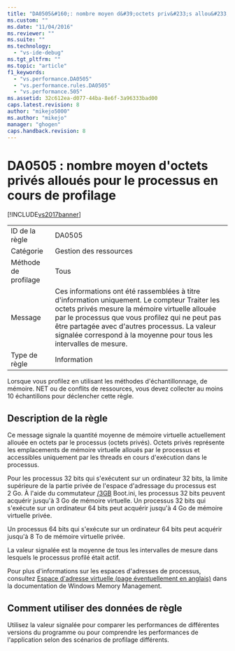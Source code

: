```yaml
---
title: "DA0505&#160;: nombre moyen d&#39;octets priv&#233;s allou&#233;s pour le processus en cours de profilage | Microsoft Docs"
ms.custom: ""
ms.date: "11/04/2016"
ms.reviewer: ""
ms.suite: ""
ms.technology: 
  - "vs-ide-debug"
ms.tgt_pltfrm: ""
ms.topic: "article"
f1_keywords: 
  - "vs.performance.DA0505"
  - "vs.performance.rules.DA0505"
  - "vs.performance.505"
ms.assetid: 32c612ea-d077-44ba-8e6f-3a96333bad00
caps.latest.revision: 8
author: "mikejo5000"
ms.author: "mikejo"
manager: "ghogen"
caps.handback.revision: 8
---
```

# DA0505&#160;: nombre moyen d&#39;octets priv&#233;s allou&#233;s pour le processus en cours de profilage
[!INCLUDE[vs2017banner](../code-quality/includes/vs2017banner.md)]

|||  
|-|-|  
|ID de la règle|DA0505|  
|Catégorie|Gestion des ressources|  
|Méthode de profilage|Tous|  
|Message|Ces informations ont été rassemblées à titre d'information uniquement.  Le compteur Traiter les octets privés mesure la mémoire virtuelle allouée par le processus que vous profilez qui ne peut pas être partagée avec d'autres processus.  La valeur signalée correspond à la moyenne pour tous les intervalles de mesure.|  
|Type de règle|Information|  
  
 Lorsque vous profilez en utilisant les méthodes d'échantillonnage, de mémoire. NET ou de conflits de ressources, vous devez collecter au moins 10 échantillons pour déclencher cette règle.  
  
## Description de la règle  
 Ce message signale la quantité moyenne de mémoire virtuelle actuellement allouée en octets par le processus \(octets privés\).  Octets privés représente les emplacements de mémoire virtuelle alloués par le processus et accessibles uniquement par les threads en cours d'exécution dans le processus.  
  
 Pour les processus 32 bits qui s'exécutent sur un ordinateur 32 bits, la limite supérieure de la partie privée de l'espace d'adressage du processus est 2 Go.  À l'aide du commutateur [\/3GB](http://go.microsoft.com/fwlink/?LinkId=177831) Boot.ini, les processus 32 bits peuvent acquérir jusqu'à 3 Go de mémoire virtuelle.  Un processus 32 bits qui s'exécute sur un ordinateur 64 bits peut acquérir jusqu'à 4 Go de mémoire virtuelle privée.  
  
 Un processus 64 bits qui s'exécute sur un ordinateur 64 bits peut acquérir jusqu'à 8 To de mémoire virtuelle privée.  
  
 La valeur signalée est la moyenne de tous les intervalles de mesure dans lesquels le processus profilé était actif.  
  
 Pour plus d'informations sur les espaces d'adresses de processus, consultez [Espace d'adresse virtuelle \(page éventuellement en anglais\)](http://go.microsoft.com/fwlink/?LinkId=177832) dans la documentation de Windows Memory Management.  
  
## Comment utiliser des données de règle  
 Utilisez la valeur signalée pour comparer les performances de différentes versions du programme ou pour comprendre les performances de l'application selon des scénarios de profilage différents.